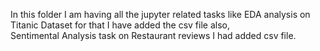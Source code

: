 In this folder I am having all the jupyter related tasks like EDA analysis on Titanic Dataset for that I have added the csv file also,  
Sentimental Analysis task on Restaurant reviews I had added csv file.
